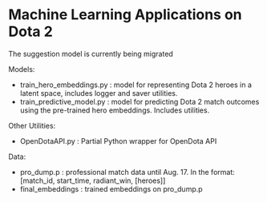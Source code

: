 # Machine Learning Applications on Dota 2

The suggestion model is currently being migrated

Models:
* train_hero_embeddings.py : model for representing Dota 2 heroes in a latent space, includes logger and saver utilities.
* train_predictive_model.py : model for predicting Dota 2 match outcomes using the pre-trained hero embeddings. Includes utilities.

Other Utilities:
* OpenDotaAPI.py : Partial Python wrapper for OpenDota API

Data:
* pro_dump.p : professional match data until Aug. 17. In the format: [match_id, start_time, radiant_win, [heroes]]
* final_embeddings : trained embeddings on pro_dump.p


